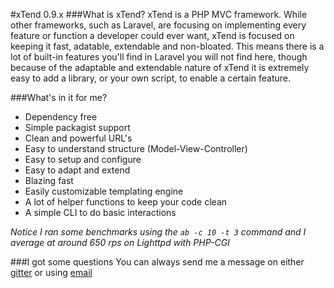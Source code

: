 #xTend 0.9.x
###What is xTend?
xTend is a PHP MVC framework. While other frameworks, such as Laravel, are focusing on implementing every feature or function a developer could ever want, xTend is focused on keeping it fast, adatable, extendable and non-bloated. This means there is a lot of built-in features you'll find in Laravel you will not find here, though because of the adaptable and extendable nature of xTend it is extremely easy to add a library, or your own script, to enable a certain feature.

###What's in it for me?
* Dependency free
* Simple packagist support
* Clean and powerful URL's
* Easy to understand structure (Model-View-Controller)
* Easy to setup and configure
* Easy to adapt and extend
* Blazing fast
* Easily customizable templating engine
* A lot of helper functions to keep your code clean
* A simple CLI to do basic interactions

*Notice I ran some benchmarks using the `ab -c 10 -t 3` command and I average at around 650 rps on Lighttpd with PHP-CGI*

###I got some questions
You can always send me a message on either [gitter](http://gitter.im) or using [email](mailto:hi@liammartens.com)
